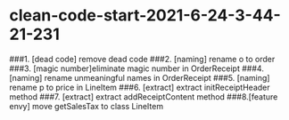 # clean-code-start-2021-6-24-3-44-21-231
###1. [dead code] remove dead code
###2.  [naming] rename o to order
###3. [magic number]eliminate magic number in OrderReceipt
###4. [naming] rename unmeaningful names in OrderReceipt
###5.  [naming] rename p to price in LineItem
###6. [extract] extract initReceiptHeader method
###7. [extract] extract addReceiptContent method
###8.[feature envy] move getSalesTax  to class LineItem